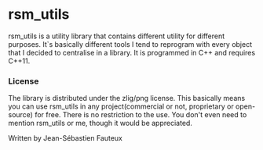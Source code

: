 # rsm_utils

rsm_utils is a utility library that contains different utility for different purposes. It`s basically different tools I tend to reprogram with every object that I decided to centralise in a library. It is programmed in C++ and requires C++11.

### License

The library is distributed under the zlig/png license. This basically means you can use rsm_utils in any project(commercial or not, proprietary or open-source) for free. There is no restriction to the use. You don't even need to mention rsm_utils or me, though it would be appreciated.

Written by Jean-Sébastien Fauteux